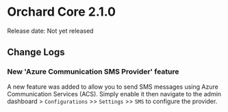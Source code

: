 # Orchard Core 2.1.0

Release date: Not yet released

## Change Logs

### New 'Azure Communication SMS Provider' feature

A new feature was added to allow you to send SMS messages using Azure Communication Services (ACS). Simply enable it then navigate to the admin dashboard > `Configurations` >> `Settings` >> `SMS` to configure the provider.
